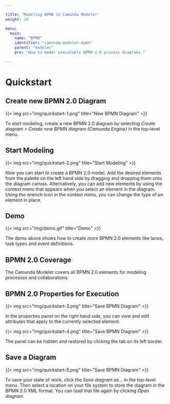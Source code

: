 ```yaml
---

title: 'Modeling BPMN in Camunda Modeler'
weight: 10

menu:
  main:
    name: "BPMN"
    identifier: "camunda-modeler-bpmn"
    parent: "modeler"
    pre: "How to model executable BPMN 2.0 process diagrams."

---
```


# Quickstart

## Create new BPMN 2.0 Diagram

{{< img src="img/quickstart-1.png" title="New BPMN Diagram" >}}

To start modeling, create a new BPMN 2.0 diagram by selecting *Create diagram > Create new BPMN diagram (Camunda Engine)* in the top-level menu.

## Start Modeling

{{< img src="img/quickstart-2.png" title="Start Modeling" >}}

Now you can start to create a BPMN 2.0 model. Add the desired elements from the palette on the left hand side by dragging and dropping them onto the diagram canvas. Alternatively, you can add new elements by using the context menu that appears when you select an element in the diagram. Using the wrench icon in the context menu, you can change the type of an element in place.

## Demo

{{< img src="img/demo.gif" title="Demo" >}}

The demo above shows how to create more BPMN 2.0 elements like lanes, task types and event definitions.

## BPMN 2.0 Coverage

The Camunda Modeler covers all BPMN 2.0 elements for modeling processes and collaborations.

## BPMN 2.0 Properties for Execution

{{< img src="img/quickstart-3.png" title="Save BPMN Diagram" >}}

In the properties panel on the right hand side, you can view and edit attributes that apply to the currently selected element.

{{< img src="img/quickstart-4.png" title="Save BPMN Diagram" >}}

The panel can be hidden and restored by clicking the tab on its left border.

## Save a Diagram

{{< img src="img/quickstart-5.png" title="Save BPMN Diagram" >}}

To save your state of work, click the *Save diagram as...* in the top-level menu. Then select a location on your file system to store the diagram in the BPMN 2.0 XML format. You can load that file again by clicking *Open diagram*.
